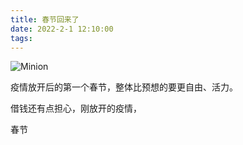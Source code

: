 ```yaml
---
title: 春节回来了
date: 2022-2-1 12:10:00
tags:
---
```

![Minion](/images/tms.jpg)

疫情放开后的第一个春节，整体比预想的要更自由、活力。

借钱还有点担心，刚放开的疫情，

春节

